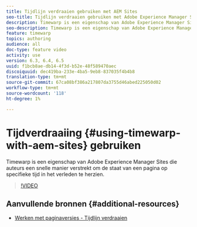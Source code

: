 ```yaml
---
title: Tijdlijn verdraaien gebruiken met AEM Sites
seo-title: Tijdlijn verdraaien gebruiken met Adobe Experience Manager Sites
description: Timewarp is een eigenschap van Adobe Experience Manager Sites die auteurs een snelle manier verstrekt om de staat van een pagina op specifieke tijd in het verleden te herzien.
seo-description: Timewarp is een eigenschap van Adobe Experience Manager Sites die auteurs een snelle manier verstrekt om de staat van een pagina op specifieke tijd in het verleden te herzien.
feature: timewarp
topics: authoring
audience: all
doc-type: feature video
activity: use
version: 6.3, 6.4, 6.5
uuid: f1bcb8ae-db14-4f3d-b52e-48f589470aec
discoiquuid: dec419ba-233e-4ba5-9eb8-837035f4b4b8
translation-type: tm+mt
source-git-commit: 67ca08bf386a217807da3755d46abed225050d02
workflow-type: tm+mt
source-wordcount: '118'
ht-degree: 1%

---
```



# Tijdverdraaiing {#using-timewarp-with-aem-sites} gebruiken

Timewarp is een eigenschap van Adobe Experience Manager Sites die auteurs een snelle manier verstrekt om de staat van een pagina op specifieke tijd in het verleden te herzien.

>[!VIDEO](https://video.tv.adobe.com/v/17453/?quality=9&learn=on)

## Aanvullende bronnen {#additional-resources}

* [Werken met paginaversies - Tijdlijn verdraaien](https://docs.adobe.com/content/help/en/experience-manager-65/authoring/siteandpage/working-with-page-versions.html#Timewarp)
